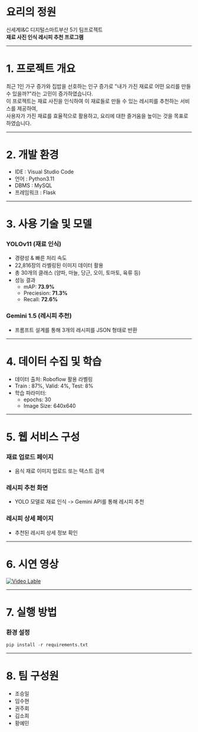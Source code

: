 # 요리의 정원
신세계I&C 디지털스마트부산 5기 팀프로젝트  
**재료 사진 인식 레시피 추천 프로그램**

---
# 1. 프로젝트 개요
최근 1인 가구 증가와 집밥을 선호하는 인구 증가로 "내가 가진 재료로 어떤 요리를 만들 수 있을까?"라는 고민이 증가하였습니다.  
이 프로젝트는 재료 사진을 인식하여 이 재료들로 만들 수 있는 레시피를 추천하는 서비스를 제공하여,  
사용자가 가진 재료를 효율적으로 활용하고, 요리에 대한 즐거움을 높이는 것을 목표로 하였습니다.  
***
# 2. 개발 환경
- IDE : Visual Studio Code
- 언어 : Python3.11
- DBMS : MySQL
- 프레임워크 : Flask
***
# 3. 사용 기술 및 모델
### YOLOv11 (재료 인식)
- 경량성 & 빠른 처리 속도
- 22,816장의 라벨링된 이미지 데이터 활용
- 총 30개의 클래스 (양파, 마늘, 당근, 오이, 토마토, 육류 등)
- 성능 결과
  - mAP: **73.9%**
  - Preciesion: **71.3%**
  - Recall: **72.6%**
### Gemini 1.5 (레시피 추천)
- 프롬프트 설계를 통해 3개의 레시피를 JSON 형태로 반환
***
# 4. 데이터 수집 및 학습
 - 데이터 출처: Roboflow 활용 라벨링
 - Train : 87%, Valid: 4%, Test: 8%
 - 학습 파라미터:
     - epochs: 30
     - Image Size: 640x640
***
# 5. 웹 서비스 구성
### 재료 업로드 페이지  
  - 음식 재료 이미지 업로드 또는 텍스트 검색
### 레시피 추천 화면  
  - YOLO 모델로 재료 인식 -> Gemini API를 통해 레시피 추천
### 레시피 상세 페이지  
  - 추천된 레시피 상세 정보 확인
***
# 6. 시연 영상
[![Video Lable](http://img.youtube.com/vi/MzjG3QHGCoM/0.jpg)](https://youtu.be/MzjG3QHGCoM)
***
# 7. 실행 방법
### 환경 설정
```Python
pip install -r requirements.txt
```
***
# 8. 팀 구성원
- 조승일
- 임수현
- 권주회
- 김소희
- 황예민
